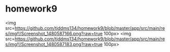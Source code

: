 # homework9

<img src=https://github.com/tjddms134/homework9/blob/master/app/src/main/res/img!!/Screenshot_1480587166.png?raw=true 100px>
<img src=https://github.com/tjddms134/homework9/blob/master/app/src/main/res/img!!/Screenshot_1480587183.png?raw=true 100px>
